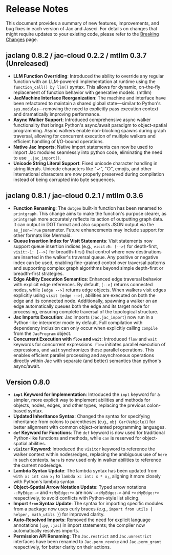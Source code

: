 # Release Notes

This document provides a summary of new features, improvements, and bug fixes in each version of Jac and Jaseci. For details on changes that might require updates to your existing code, please refer to the [Breaking Changes](./breaking_changes.md) page.

## jaclang 0.8.2 / jac-cloud 0.2.2 / mtllm 0.3.7 (Unreleased)

*   **LLM Function Overriding**: Introduced the ability to override any regular function with an LLM-powered implementation at runtime using the `function_call() by llm()` syntax. This allows for dynamic, on-the-fly replacement of function behavior with generative models. (mtllm)
*   **JacMachine Interface Reorganization**: The machine and interface have been refactored to maintain a shared global state—similar to Python's `sys.modules`—removing the need to explicitly pass execution context and dramatically improving performance.
*   **Async Walker Support**: Introduced comprehensive async walker functionality that brings Python's async/await paradigm to object-spatial programming. Async walkers enable non-blocking spawns during graph traversal, allowing for concurrent execution of multiple walkers and efficient handling of I/O-bound operations.
*   **Native Jac Imports**: Native import statements can now be used to import Jac modules seamlessly into python code, eliminating the need to use `_.jac_import()`.
*   **Unicode String Literal Support**: Fixed unicode character handling in string literals. Unicode characters like "✓", "○", emojis, and other international characters are now properly preserved during compilation instead of being corrupted into byte sequences.

## jaclang 0.8.1 / jac-cloud 0.2.1 / mtllm 0.3.6

*   **Function Renaming**: The `dotgen` built-in function has been renamed to `printgraph`. This change aims to make the function's purpose clearer, as `printgraph` more accurately reflects its action of outputting graph data. It can output in DOT format and also supports JSON output via the `as_json=True` parameter. Future enhancements may include support for other formats like Mermaid.
*   **Queue Insertion Index for Visit Statements**: Visit statements now support queue insertion indices (e.g., `visit:0: [-->]` for depth-first, `visit:-1: [-->]` for breadth-first) that control where new destinations are inserted in the walker's traversal queue. Any positive or negative index can be used, enabling fine-grained control over traversal patterns and supporting complex graph algorithms beyond simple depth-first or breadth-first strategies.
*   **Edge Ability Execution Semantics**: Enhanced edge traversal behavior with explicit edge references. By default, `[-->]` returns connected nodes, while `[edge -->]` returns edge objects. When walkers visit edges explicitly using `visit [edge -->]`, abilities are executed on both the edge and its connected node. Additionally, spawning a walker on an edge automatically queues both the edge and its target node for processing, ensuring complete traversal of the topological structure.
*   **Jac Imports Execution**: Jac imports (`Jac.jac_import`) now run in a Python-like interpreter mode by default. Full compilation with dependency inclusion can only occur when explicitly calling `compile` from the `JacProgram` object.
*   **Concurrent Execution with `flow` and `wait`**: Introduced `flow` and `wait` keywords for concurrent expressions. `flow` initiates parallel execution of expressions, and `wait` synchronizes these parallel operations. This enables efficient parallel processing and asynchronous operations directly within Jac with separate (and better) semantics than python's async/await.

## Version 0.8.0

*   **`impl` Keyword for Implementation**: Introduced the `impl` keyword for a simpler, more explicit way to implement abilities and methods for objects, nodes, edges, and other types, replacing the previous colon-based syntax.
*   **Updated Inheritance Syntax**: Changed the syntax for specifying inheritance from colons to parentheses (e.g., `obj Car(Vehicle)`) for better alignment with common object-oriented programming languages.
*   **`def` Keyword for Functions**: The `def` keyword is now used for traditional Python-like functions and methods, while `can` is reserved for object-spatial abilities.
*   **`visitor` Keyword**: Introduced the `visitor` keyword to reference the walker context within nodes/edges, replacing the ambiguous use of `here` in such contexts. `here` is now used only in walker abilities to reference the current node/edge.
*   **Lambda Syntax Update**: The lambda syntax has been updated from `with x: int can x;` to `lambda x: int: x * x;`, aligning it more closely with Python's lambda syntax.
*   **Object-Spatial Arrow Notation Update**: Typed arrow notations `-:MyEdge:->` and `+:MyEdge:+>` are now `->:MyEdge:->` and `+>:MyEdge:+>` respectively, to avoid conflicts with Python-style list slicing.
*   **Import `from` Syntax Update**: The syntax for importing specific modules from a package now uses curly braces (e.g., `import from utils { helper, math_utils }`) for improved clarity.
*   **Auto-Resolved Imports**: Removed the need for explicit language annotations (`:py`, `:jac`) in import statements; the compiler now automatically resolves imports.
*   **Permission API Renaming**: The `Jac.restrict` and `Jac.unrestrict` interfaces have been renamed to `Jac.perm_revoke` and `Jac.perm_grant` respectively, for better clarity on their actions.